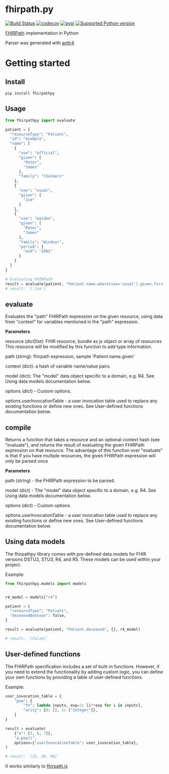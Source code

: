 fhirpath.py
===========

[![Build Status](https://github.com/beda-software/fhirpath-py/actions/workflows/build.yaml/badge.svg)](https://github.com/beda-software/fhirpath-py/actions)
[![codecov](https://codecov.io/gh/beda-software/fhirpath-py/branch/master/graph/badge.svg)](https://codecov.io/gh/beda-software/fhirpath-py)
[![pypi](https://img.shields.io/pypi/v/fhirpathpy.svg)](https://pypi.org/project/fhirpathpy/)
[![Supported Python version](https://img.shields.io/badge/python-3.8+-blue.svg)](https://www.python.org/downloads/release/python-380/)

[FHIRPath](https://www.hl7.org/fhir/fhirpath.html) implementation in Python

Parser was generated with [antlr4](https://github.com/antlr/antlr4)

# Getting started
## Install
`pip install fhirpathpy`

## Usage
```Python
from fhirpathpy import evaluate

patient = {
  "resourceType": "Patient",
  "id": "example",
  "name": [
    {
      "use": "official",
      "given": [
        "Peter",
        "James"
      ],
      "family": "Chalmers"
    },
    {
      "use": "usual",
      "given": [
        "Jim"
      ]
    },
    {
      "use": "maiden",
      "given": [
        "Peter",
        "James"
      ],
      "family": "Windsor",
      "period": {
        "end": "2002"
      }
    }
  ]
}

# Evaluating FHIRPath
result = evaluate(patient, "Patient.name.where(use='usual').given.first()", {})
# result: `['Jim']`
```

## evaluate
Evaluates the "path" FHIRPath expression on the given resource, using data from "context" for variables mentioned in the "path" expression.

**Parameters**

resource (dict|list): FHIR resource, bundle as js object or array of resources This resource will be modified by this function to add type information.

path (string): fhirpath expression, sample 'Patient.name.given'

context (dict): a hash of variable name/value pairs.

model (dict): The "model" data object specific to a domain, e.g. R4. See Using data models documentation below.

options (dict) - Custom options.

options.userInvocationTable - a user invocation table used to replace any existing functions or define new ones. See User-defined functions documentation below.

## compile
Returns a function that takes a resource and an optional context hash (see "evaluate"), and returns the result of evaluating the given FHIRPath expression on that resource.  The advantage of this function over "evaluate" is that if you have multiple resources, the given FHIRPath expression will only be parsed once

**Parameters**

path (string) - the FHIRPath expression to be parsed.

model (dict) - The "model" data object specific to a domain, e.g. R4. See Using data models documentation below.

options (dict) - Custom options

options.userInvocationTable - a user invocation table used to replace any existing functions or define new ones. See User-defined functions documentation below.

## Using data models

The fhirpathpy library comes with pre-defined data models for FHIR versions DSTU2, STU3, R4, and R5. These models can be used within your project.

Example:
```python
from fhirpathpy.models import models


r4_model = models["r4"]

patient = {
  "resourceType": "Patient",
  "deceasedBoolean": false,
}

result = evaluate(patient, "Patient.deceased", {}, r4_model)

# result: `[False]`
```

## User-defined functions

The FHIRPath specification includes a set of built-in functions. However, if you need to extend the functionality by adding custom logic, you can define your own functions by providing a table of user-defined functions.

Example:
```python
user_invocation_table = {
    "pow": {
        "fn": lambda inputs, exp=2: [i**exp for i in inputs],
        "arity": {0: [], 1: ["Integer"]},
    }
}

result = evaluate(
    {"a": [5, 6, 7]},
    "a.pow()",
    options={"userInvocationTable": user_invocation_table},
)

# result: `[25, 36, 49]`
```

It works similarly to [fhirpath.js](https://github.com/HL7/fhirpath.js/tree/master?tab=readme-ov-file#user-defined-functions)
